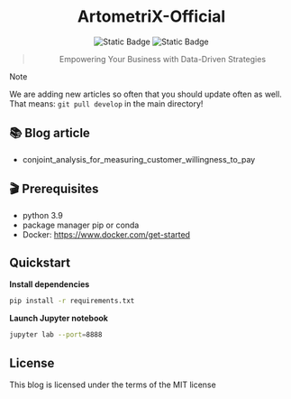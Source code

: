 <div align="center">

# ArtometriX-Official

![Static Badge](https://img.shields.io/badge/python-3.9+-blue)
![Static Badge](https://img.shields.io/badge/code_style-black-black)
> Empowering Your Business with Data-Driven Strategies
</div>



> [!NOTE]
> We are adding new articles so often that you should update often as well. That means: `git pull develop` in the main directory!


## 📚 Blog article

- conjoint_analysis_for_measuring_customer_willingness_to_pay

## 🎬 Prerequisites

- python 3.9
- package manager pip or conda
- Docker: https://www.docker.com/get-started

## Quickstart

**Install dependencies**

```sh
pip install -r requirements.txt
```

**Launch Jupyter notebook**

```sh
jupyter lab --port=8888
```

## License

This blog is licensed under the terms of the MIT license
